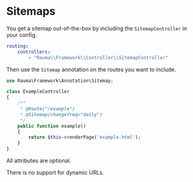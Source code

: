 Sitemaps
========

You get a sitemap out-of-the-box by including the `SitemapController` in your config.

```yaml
routing:
    controllers:
        - "Rauma\\Framework\\Controller\\SitemapController"
```

Then use the `Sitemap` annotation on the routes you want to include.

```php
use Rauma\Framework\Annotation\Sitemap;

class ExampleController
{
    /**
     * @Route("/example")
     * @Sitemap(changefreq="daily")
     */
    public function example()
    {
        return $this->renderPage('example.html');
    }
}
```

All attributes are optional.

There is no support for dynamic URLs.

